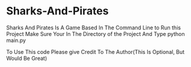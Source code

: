 # Sharks-And-Pirates
Sharks And Pirates Is A Game Based In The Command Line to Run this Project Make Sure Your In The Directory of the Project And Type python main.py


To Use This code Please give Credit To The Author(This Is Optional, But Would Be Great)


